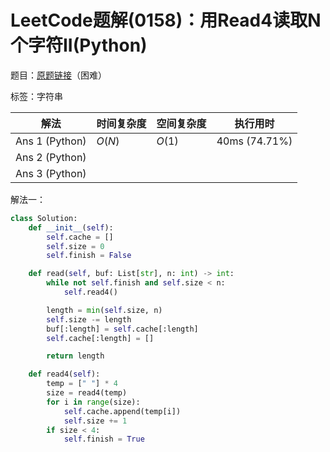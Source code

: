 # LeetCode题解(0158)：用Read4读取N个字符II(Python)

题目：[原题链接](https://leetcode-cn.com/problems/read-n-characters-given-read4-ii-call-multiple-times/)（困难）

标签：字符串

| 解法           | 时间复杂度 | 空间复杂度 | 执行用时      |
| -------------- | ---------- | ---------- | ------------- |
| Ans 1 (Python) | $O(N)$     | $O(1)$     | 40ms (74.71%) |
| Ans 2 (Python) |            |            |               |
| Ans 3 (Python) |            |            |               |

解法一：

```python
class Solution:
    def __init__(self):
        self.cache = []
        self.size = 0
        self.finish = False

    def read(self, buf: List[str], n: int) -> int:
        while not self.finish and self.size < n:
            self.read4()

        length = min(self.size, n)
        self.size -= length
        buf[:length] = self.cache[:length]
        self.cache[:length] = []

        return length

    def read4(self):
        temp = [" "] * 4
        size = read4(temp)
        for i in range(size):
            self.cache.append(temp[i])
            self.size += 1
        if size < 4:
            self.finish = True
```